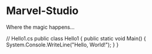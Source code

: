 Marvel-Studio
=============

Where the magic happens...


// Hello1.cs
public class Hello1
{
   public static void Main()
   {
      System.Console.WriteLine("Hello, World!");
   }
}
